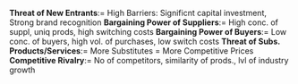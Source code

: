**Threat of New Entrants**$:=$ High Barriers: Significnt capital investment, Strong brand recognition
**Bargaining Power of Suppliers**$:=$ High conc. of suppl, uniq prods, high switching costs
**Bargaining Power of Buyers**$:=$ Low conc. of buyers, high vol. of purchases, low switch costs
**Threat of Subs. Products/Services**$:=$ More Substitutes = More Competitive Prices
**Competitive Rivalry**$:=$ No of competitors, similarity of prods., lvl of industry growth
